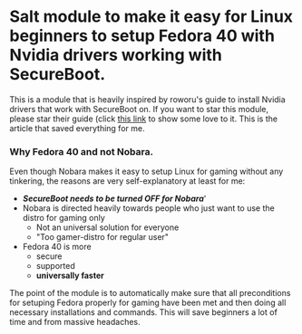 # Salt module to make it easy for Linux beginners to setup Fedora 40 with Nvidia drivers working with SecureBoot.

This is a module that is heavily inspired by roworu's guide to install Nvidia drivers that work with SecureBoot on. If you want to star this module, please star their guide (click [this link](https://github.com/roworu/nvidia-fedora-secureboot) to show some love to it. This is the article that saved everything for me.

### Why Fedora 40 and not Nobara.

Even though Nobara makes it easy to setup Linux for gaming without any tinkering, the reasons are very self-explanatory at least for me:

- ***SecureBoot needs to be turned OFF for Nobara***'
- Nobara is directed heavily towards people who just want to use the distro for gaming only
  - Not an universal solution for everyone
  - "Too gamer-distro for regular user"
- Fedora 40 is more
  - secure
  - supported
  - **universally faster**

The point of the module is to automatically make sure that all preconditions for setuping Fedora properly for gaming have been met and then doing all necessary installations and commands.
This will save beginners a lot of time and from massive headaches.

